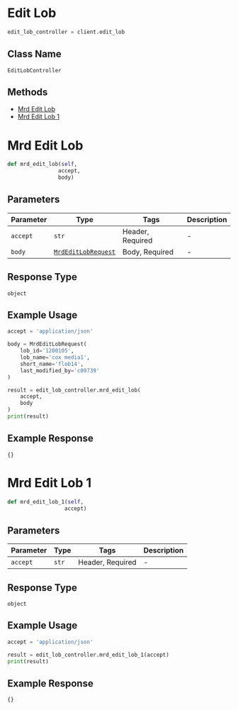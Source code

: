 # Edit Lob

```python
edit_lob_controller = client.edit_lob
```

## Class Name

`EditLobController`

## Methods

* [Mrd Edit Lob](../../doc/controllers/edit-lob.md#mrd-edit-lob)
* [Mrd Edit Lob 1](../../doc/controllers/edit-lob.md#mrd-edit-lob-1)


# Mrd Edit Lob

```python
def mrd_edit_lob(self,
                accept,
                body)
```

## Parameters

| Parameter | Type | Tags | Description |
|  --- | --- | --- | --- |
| `accept` | `str` | Header, Required | - |
| `body` | [`MrdEditLobRequest`](../../doc/models/mrd-edit-lob-request.md) | Body, Required | - |

## Response Type

`object`

## Example Usage

```python
accept = 'application/json'

body = MrdEditLobRequest(
    lob_id='1200105',
    lob_name='cox media1',
    short_name='flob14',
    last_modified_by='c09739'
)

result = edit_lob_controller.mrd_edit_lob(
    accept,
    body
)
print(result)
```

## Example Response

```
{}
```


# Mrd Edit Lob 1

```python
def mrd_edit_lob_1(self,
                  accept)
```

## Parameters

| Parameter | Type | Tags | Description |
|  --- | --- | --- | --- |
| `accept` | `str` | Header, Required | - |

## Response Type

`object`

## Example Usage

```python
accept = 'application/json'

result = edit_lob_controller.mrd_edit_lob_1(accept)
print(result)
```

## Example Response

```
{}
```

